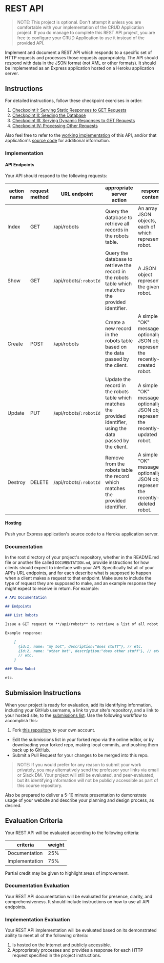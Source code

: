 # REST API

> NOTE: This project is optional. Don't attempt it unless you are comfortable with your implementation of the CRUD Application project. If you do manage to complete this REST API project, you are free to configure your CRUD Application to use it instead of the provided API.

Implement and document a REST API which responds to a specific set of HTTP requests and processes those requests appropriately. The API should respond with data in the JSON format (not XML or other formats). It should be implemented as an Express application hosted on a Heroku application server.

## Instructions

For detailed instructions, follow these checkpoint exercises in order:

  1. [Checkpoint I: Serving Static Responses to GET Requests](/projects/rest-api/checkpoints/static-responses/checkpoint.md)
  2. [Checkpoint II: Seeding the Database](/projects/rest-api/checkpoints/database-seeding/checkpoint.md)
  3. [Checkpoint III: Serving Dynamic Responses to GET Requests](/projects/rest-api/checkpoints/dynamic-responses/checkpoint.md)
  4. [Checkpoint IV: Processing Other Requests](/projects/rest-api/checkpoints/receiving-data/checkpoint.md)

Also feel free to refer to the [working implementation](https://southernct-443-robots-api.herokuapp.com/) of this API, and/or that application's [source code](https://github.com/prof-rossetti/robots-api-express/) for additional information.

### Implementation

#### API Endpoints

Your API should respond to the following requests:

action name | request method | URL endpoint | appropriate server action | response contents
--- | --- | --- | --- | ---
Index | GET | /api/robots | Query the database to retrieve all records in the robots table. | An array of JSON objects, each of which represents a robot.
Show | GET | /api/robots/`:robotId` | Query the database to retrieve the record in the robots table which matches the provided identifier. | A JSON object representing the given robot.
Create | POST | /api/robots | Create a new record in the robots table based on the data passed by the client. | A simple "OK" message, or optionally a JSON object representing the recently-created robot.
Update | PUT | /api/robots/`:robotId` | Update the record in the robots table which matches the provided identifier, using the data passed by the client. | A simple "OK" message, or optionally a JSON object representing the recently-updated robot.
Destroy | DELETE | /api/robots/`:robotId` | Remove from the robots table the record which matches the provided identifier. | A simple "OK" message, or optionally a JSON object representing the recently-deleted robot.

#### Hosting

Push your Express application's source code to a Heroku application server.

### Documentation

In the root directory of your project's repository, whether in the README.md file or another file called `DOCUMENTATION.md`, provide instructions for how clients should expect to interface with your API. Specifically list all of your API's URL endpoints, and for each describe what is supposed to happen when a client makes a request to that endpoint. Make sure to include the type of request they are supposed to make, and an example response they might expect to receive in return. For example:

```` md
# API Documentation

## Endpoints

### List Robots

Issue a GET request to **/api/robots** to retrieve a list of all robot records currently in the database.

Example response:

    [
      {id:1, name: "my bot", description:"does stuff"}, // etc.
      {id:2, name: "other bot", description:"does other stuff"}, // etc.
      // etc.
    ]

### Show Robot

etc.
````

## Submission Instructions

When your project is ready for evaluation, add its identifying information, including your GitHub username, a link to your site's repository, and a link to your hosted site, to the [submissions list](submissions.md). Use the following workflow to accomplish this:

  1. Fork [this repository](https://github.com/SCSU-CSC-Department/201701-csc-443-01/) to your own account.
  * Edit the submissions list in your forked repo via the online editor, or by downloading your forked repo, making local commits, and pushing them back up to GitHub.
  * Submit a Pull Request for your changes to be merged into this repo.

> NOTE: If you would prefer for any reason to submit your work privately, you may alternatively send the professor your links via email or Slack DM. Your project will still be evaluated, and peer-evaluated, but its identifying information will not be publicly accessible as part of this course repository.

Also be prepared to deliver a 5-10 minute presentation to demonstrate usage of your website and describe your planning and design process, as desired.

## Evaluation Criteria

Your REST API will be evaluated according to the following criteria:

criteria | weight
--- | ---
Documentation | 25%
Implementation | 75%

Partial credit may be given to highlight areas of improvement.

### Documentation Evaluation

Your REST API documentation will be evaluated for presence, clarity, and comprehensiveness. It should include instructions on how to use all API endpoints.

### Implementation Evaluation

Your REST API implementation will be evaluated based on its demonstrated ability to meet all of the following criteria:

  1. Is hosted on the Internet and publicly accessible.
  2. Appropriately processes and provides a response for each HTTP request specified in the project instructions.
